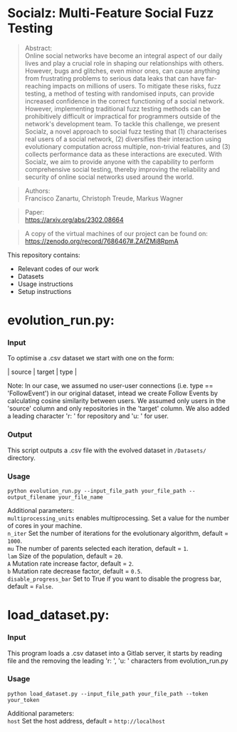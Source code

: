 # Socialz: Multi-Feature Social Fuzz Testing

> Abstract:   
Online social networks have become an integral aspect of our daily lives and play a crucial role in shaping our relationships with others. However, bugs and glitches, even minor ones, can cause anything from frustrating problems to serious data leaks that can have far-reaching impacts on millions of users. To mitigate these risks, fuzz testing, a method of testing with randomised inputs, can provide increased confidence in the correct functioning of a social network. However, implementing traditional fuzz testing methods can be prohibitively difficult or impractical for programmers outside of the network's development team. To tackle this challenge, we present Socialz, a novel approach to social fuzz testing that (1) characterises real users of a social network, (2) diversifies their interaction using evolutionary computation across multiple, non-trivial features, and (3) collects performance data as these interactions are executed. With Socialz, we aim to provide anyone with the capability to perform comprehensive social testing, thereby improving the reliability and security of online social networks used around the world. 

> Authors:   
Francisco Zanartu, Christoph Treude, Markus Wagner  

> Paper:   
https://arxiv.org/abs/2302.08664

> A copy of the virtual machines of our project can be found on: https://zenodo.org/record/7686467#.ZAfZMi8RpmA

This repository contains:
- Relevant codes of our work   
- Datasets
- Usage instructions
- Setup instructions

# evolution_run.py:

### Input 

To optimise a .csv dataset we start with one on the form:

| source | target | type |

Note: In our case, we assumed no user-user connections (i.e. type == 'FollowEvent') in our original dataset, intead we create Follow Events by calculating cosine similarity between users. We assumed only users in the 'source' column and only repositories in the 'target' column. We also added a leading character 'r: ' for repository and 'u: ' for user.

### Output

This script outputs a .csv file with the evolved dataset in `/Datasets/` directory.

### Usage

`python evolution_run.py --input_file_path your_file_path --output_filename your_file_name`

Additional parameters:   
`multiprocessing_units` enables multiprocessing.  Set a value for the number of cores in your machine.   
`n_iter` Set the number of iterations for the evolutionary algorithm, default = `1000`.  
`mu` The number of parents selected each iteration, default = `1`.   
`lam` Size of the population, default = `20`.   
`A`  Mutation rate increase factor, default = `2`.   
`b`  Mutation rate decrease factor, default = `0.5`.   
`disable_progress_bar` Set to True if you want to disable the progress bar, default = `False`.

# load_dataset.py:

### Input

This program loads a .csv dataset into a Gitlab server, it starts by reading file and the removing the leading 'r: ', 'u: ' characters from evolution_run.py

### Usage

`python load_dataset.py --input_file_path your_file_path --token your_token`

Additional parameters:   
`host` Set the host address, default = `http://localhost`
